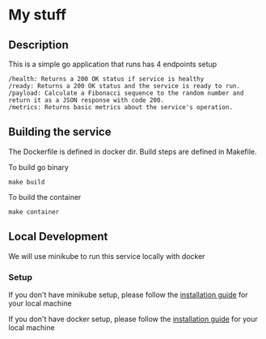 # My stuff 

## Description
This is a simple go application that runs has 4 endpoints setup
```
/health: Returns a 200 OK status if service is healthy
/ready: Returns a 200 OK status and the service is ready to run.
/payload: Calculate a Fibonacci sequence to the random number and
return it as a JSON response with code 200.
/metrics: Returns basic metrics about the service's operation.
```

## Building the service
The Dockerfile is defined in docker dir.
Build steps are defined in Makefile.

To build go binary
```
make build 
```

To build the container 
```
make container
```

## Local Development
We will use minikube to run this service locally with docker

### Setup
If you don't have minikube setup, please follow the [installation guide](https://minikube.sigs.k8s.io/docs/) for your local machine

If you don't have docker setup, please follow the [installation guide](https://docs.docker.com/engine/install/) for your local machine

